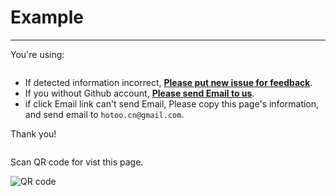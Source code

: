 # Example

---

You're using:

<pre id="detector-info"></pre>

* If detected information incorrect, <a id="issues"
  href="https://github.com/hotoo/detector/issues/new"
  target="_blank"><strong>Please put new issue for feedback</strong></a>.
* If you without Github account, <a id="email" href="mailto:hotoo.cn@gmail.com"
  target="_blank"><strong>Please send Email to us</strong></a>.
* if click Email link can't send Email, Please copy this page's information,
  and send email to `hotoo.cn@gmail.com`.

Thank you!

<pre id="ua"></pre>

<script type="text/spm">
function isObject(obj){
  return Object.prototype.toString.call(obj) === "[object Object]";
}
function expandObject(obj){
  if(!isObject(obj)){return obj;}
  var s = '{';
  for(var k in obj){
    if(obj.hasOwnProperty(k)){
      s += k + ':' + typeof obj[k] + ',';
    }
  }
  s += '}';
  return s;
}

var $ = require('jquery');
var detector = require('detector');

var OS_ALIAS = {
  // Windows.
  "windows/4.0":  "Windows 95",
  "windows/4.1": "Windows 98",
  "windows/4.9": "Windows ME",
  "windows/5.0":  "Windows 2000",
  "windows/5.1":  "Windows XP",
  "windows/5.2":  "Windows Server 2003",
  "windows/6.0":  "Windows Vista",
  "windows/6.1":  "Windows 7",
  "windows/6.2":  "Windows 8",
  "windows/6.3":  "Windows 8.1",
  // Mac OS X.
  "macosx/10.0": "Mac OS X Cheetah",
  "macosx/10.1": "Mac OS X Puma",
  "macosx/10.2": "Mac OS X Jaguar",
  "macosx/10.3": "Mac OS X Panther",
  "macosx/10.4": "Mac OS X Tiger",
  "macosx/10.5": "Mac OS X Leopard",
  "macosx/10.6": "Mac OS X Snow Leopard",
  "macosx/10.7": "Mac OS X Lion",
  "macosx/10.8": "Mac OS X Mountain Lion",
  "macosx/10.9": "Mac OS X Mavericks",
  "macosx/10.10": "Mac OS X Yosemite",
  "macosx/10.11": "Mac OS X El Capitan",
  // iOS.
  "ios/9.0": "iOS 9.0 (Monarch)",
  // Android.
  "android/1.5": "Android Cupcake",
  "android/1.6": "Android Doughnut",
  "android/2.0": "Android Eclair",
  "android/2.1": "Android Eclair",
  "android/2.2": "Android Froyo",
  "android/2.3": "Android Gingerbread",
  "android/3.0": "Android Honeycomb",
  "android/3.1": "Android Honeycomb",
  "android/3.2": "Android Honeycomb",
  "android/4.0": "Android Ice Cream Sandwich",
  "android/4.1": "Android JellyBean",
  "android/4.2": "Android JellyBean",
  "android/4.3": "Android JellyBean",
  "android/4.4": "Android KitKat"
};

var detectedInfo = [];
detectedInfo.push("* Hardware Device: "+detector.device.name+" "+detector.device.fullVersion);
var osAlias = OS_ALIAS[detector.os.name+"/"+(detector.os.fullVersion.split(".").slice(0,2).join("."))] || "N/A";
detectedInfo.push("* Operation System: "+detector.os.name+" "+detector.os.fullVersion + " ("+osAlias+")");
detectedInfo.push("* Browser："+detector.browser.name+" "+detector.browser.fullVersion+
    (detector.browser.compatible ? "(" + String(detector.browser.fullMode) + " compatible）" : ""));
detectedInfo.push("* Rendering Engine: " + detector.engine.name + " " + detector.engine.fullVersion +
    (detector.engine.compatible ? "(" + String(detector.engine.fullMode) + " compatible）" : ""));

document.getElementById("detector-info").innerHTML = detectedInfo.join("<br />");

var ext;
if(!window.external){
  ext = "undefined";
}if(Object.prototype.toString.call(window.external)==="[object Object]"){
  ext = [];
  try{
    for(var k in window.external){
      ext.push(k+": "+typeof(window.external[k])+
        (window.external.hasOwnProperty(k)?"":"[prototype]"));
    }
  }catch(ex){window.console && console.log("1. "+k+":"+ex.message);}
  ext = "{"+ext.join(", ")+"}";
}else{
  ext = window.external +"["+typeof(window.external)+"]";
}
var info = {
  ua : navigator.userAgent,
  vendor : navigator.vendor,
  vendorSub : navigator.vendorSub,
  platform : navigator.platform,
  external : ext,
  appCodeName : navigator.appCodeName,
  appName : navigator.appName,
  appVersion : navigator.appVersion,
  product : navigator.product,
  productSub : navigator.productSub,
  screenWidth : screen.width,
  screenHeight : screen.height,
  colorDepth : screen.colorDepth,
  documentMode: document.documentMode,
  compatMode: document.compatMode
};

var a = [
  "| Field | Value |",
  "|------|----|"
];
for(var k in info){
  if(!info.hasOwnProperty(k)){continue;}
  try{ // IE10 不支持此属性或方法。
    a.push("| "+k+" | "+String(info[k])+" |");
  }catch(ex){window.console && console.log("2. "+k+":"+ex.message);}
}

var detector_version = $("p.sidebar-version > a").text();

document.getElementById("ua").innerHTML =
  "detector version: " + detector_version + "<br /><br/>" +
  a.join("<br />");

document.getElementById("email").setAttribute("href",
  "mailto:hotoo.cn@gmail.com?subject=" +
    encodeURIComponent("detector: detected information") +
  "&body="+
  encodeURIComponent(
    "Help us for fix incorrect detected information: \n\n"+
    "> Note: You just need to fix the part of incorrect information.\n\n"+
    detectedInfo.join("\n")+
    "\n\n=========================\n"+
    "REFERENCE INFORMATION BY AUTO DETECTED (DO'NT MODIFY):\n\n" +
    "detector version: " + detector_version + "\n\n" +
    a.join("\n")
  ));

document.getElementById("issues").href = "https://github.com/hotoo/detector/issues/new" +
    "?title=detector%20 detected information"+
    "&body=" +
      encodeURIComponent(
        "Help us for fix incorrect detected information:\n\n"+
        "> Note: You just need to fix the part of incorrect information.\n\n"+
        detectedInfo.join("\n") +
        "\n"+
        "\n=========================\n"+
        "REFERENCE INFORMATION BY AUTO DETECTED (DO'NT MODIFY):\n\n"+
        "detector version: " + detector_version + "\n\n" +
        detectedInfo.join("\n")+
        "\n\n"+
        a.join("\n")
      );
</script>

Scan QR code for vist this page.

![QR code](code.png)
